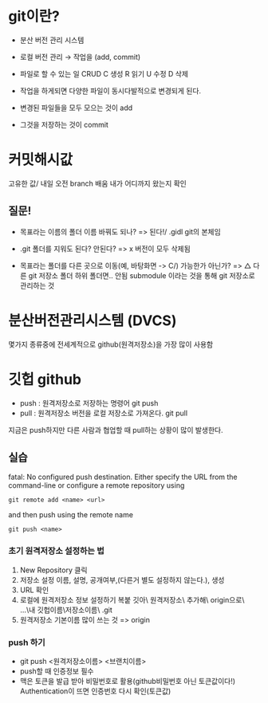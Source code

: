 # git이란?

- 분산 버전 관리 시스템
- 로컬 버전 관리 → 작업을 (add, commit)
- 파일로 할 수 있는 일 CRUD
  C 생성
  R 읽기
  U 수정
  D 삭제

- 작업을 하게되면 다양한 파일이 동시다발적으로 변경되게 된다.
- 변경된 파일들을 모두 모으는 것이 add
- 그것을 저장하는 것이 commit

# 커밋해시값

고유한 값/ 내일 오전 branch 배움 내가 어디까지 왔는지 확인

## 질문!

- 목표라는 이름의 폴더 이름 바꿔도 되나?
  => 된다!/ .gidl git의 본체임

- .git 폴더를 지워도 된다? 안된다?
  => x 버전이 모두 삭제됨

- 목표라는 폴더를 다른 곳으로 이동(예, 바탕화면 -> C/) 가능한가 아닌가?
  => △ 다른 git 저장소 폴더 하위 폴더면.. 안됨
  submodule 이라는 것을 통해 git 저장소로 관리하는 것

# 분산버전관리시스템 (DVCS)

몇가지 종류중에 전세계적으로 github(원격저장소)을 가장 많이 사용함

# 깃헙 github

- push : 원격저장소로 저장하는 명령어
  git push
- pull : 원격저장소 버전을 로컬 저장소로 가져온다.
  git pull

지금은 push하지만 다른 사람과 협업할 때 pull하는 상황이 많이 발생한다.

## 실습

fatal: No configured push destination.
Either specify the URL from the command-line or configure a remote repository using

    git remote add <name> <url>

and then push using the remote name

    git push <name>

### 초기 원격저장소 설정하는 법

1. New Repository 클릭
2. 저장소 설정
   이름, 설명, 공개여부,(다른거 별도 설정하지 않는다.), 생성
3. URL 확인
4. 로컬에 원격저장소 정보 설정하기
   복붙
   깃아\ 원격저장소\ 추가해\ origin으로\ ...\내 깃헙이름\저장소이름\ .git
5. 원격저장소 기본이름 많이 쓰는 것
   => origin

### push 하기

- git push <원격저장소이름> <브랜치이름>
- push할 때 인증정보 필수
- 맥은 토큰을 발급 받아 비밀번호로 활용(github비밀번호 아닌 토큰값이다!)
  Authentication이 뜨면 인증번호 다시 확인(토큰값)
